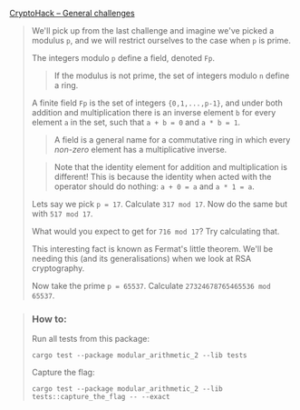 [CryptoHack – General challenges](https://cryptohack.org/challenges/general/)

> We'll pick up from the last challenge and imagine we've picked a modulus `p`, and we will restrict ourselves to the case when `p` is prime.
>
> The integers modulo `p` define a field, denoted `Fp`.
>
> > If the modulus is not prime, the set of integers modulo `n` define a ring.
>
> A finite field `Fp` is the set of integers `{0,1,...,p-1}`, and under both addition and multiplication there is an inverse element `b` for every element `a` in the set, such that `a + b = 0` and `a * b = 1`.
>
> > A field is a general name for a commutative ring in which every _non-zero_ element has a multiplicative inverse.
>
> > Note that the identity element for addition and multiplication is different! This is because the identity when acted with the operator should do nothing: `a + 0 = a` and `a * 1 = a`.
>
> Lets say we pick `p = 17`. Calculate `317 mod 17`. Now do the same but with `517 mod 17`.
>
> What would you expect to get for `716 mod 17`? Try calculating that.
>
> This interesting fact is known as Fermat's little theorem. We'll be needing this (and its generalisations) when we look at RSA cryptography.
>
> Now take the prime `p = 65537`. Calculate `27324678765465536 mod 65537`.

> ### How to:
> Run all tests from this package:
>
>     cargo test --package modular_arithmetic_2 --lib tests
>
> Capture the flag:
>
>     cargo test --package modular_arithmetic_2 --lib tests::capture_the_flag -- --exact
